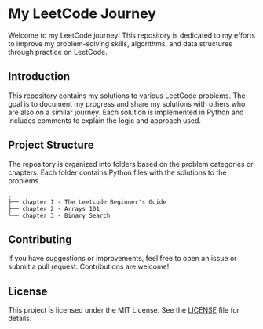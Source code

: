 
# My LeetCode Journey

Welcome to my LeetCode journey! This repository is dedicated to my efforts to improve my problem-solving skills, algorithms, and data structures through practice on LeetCode.


## Introduction

This repository contains my solutions to various LeetCode problems. The goal is to document my progress and share my solutions with others who are also on a similar journey. Each solution is implemented in Python and includes comments to explain the logic and approach used.

## Project Structure

The repository is organized into folders based on the problem categories or chapters. Each folder contains Python files with the solutions to the problems.

```
.
├── chapter 1 - The Leetcode Beginner's Guide
├── chapter 2 - Arrays 101
└── chapter 3 - Binary Search
```



## Contributing

If you have suggestions or improvements, feel free to open an issue or submit a pull request. Contributions are welcome!

## License

This project is licensed under the MIT License. See the [LICENSE](LICENSE) file for details.

